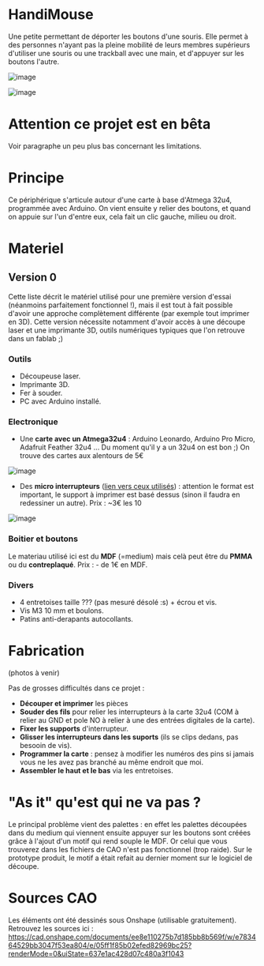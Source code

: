 # HandiMouse

Une petite permettant de déporter les boutons d'une souris. Elle permet à des personnes n'ayant pas la pleine mobilité de leurs membres supérieurs d'utiliser une souris ou une trackball avec une main, et d'appuyer sur les boutons l'autre.
 
![image](https://user-images.githubusercontent.com/5184702/203552016-a535d62a-d691-4b16-a7ff-b21c542f0887.png)

![image](https://user-images.githubusercontent.com/5184702/203552066-35ec87d0-744b-4049-8471-bb4937c9e966.png)
 
# Attention ce projet est en bêta

Voir paragraphe un peu plus bas concernant les limitations.

# Principe

Ce périphérique s'articule autour d'une carte à base d'Atmega 32u4, programmée avec Arduino. On vient ensuite y relier des boutons, et quand on appuie sur l'un d'entre eux, cela fait un clic gauche, milieu ou droit. 

# Materiel

## Version 0

Cette liste décrit le matériel utilisé pour une première version d'essai (néanmoins parfaitement fonctionnel !), mais il est tout à fait possible d'avoir une approche complètement différente (par exemple tout imprimer en 3D). Cette version nécessite notamment d'avoir accès à une découpe laser et une imprimante 3D, outils numériques typiques que l'on retrouve dans un fablab ;)

### Outils

- Découpeuse laser.
- Imprimante 3D.
- Fer à souder.
- PC avec Arduino installé.

### Electronique 

- Une **carte avec un Atmega32u4** : Arduino Leonardo, Arduino Pro Micro, Adafruit Feather 32u4 ... Du moment qu'il y a un 32u4 on est bon ;) On trouve des cartes aux alentours de 5€

![image](https://user-images.githubusercontent.com/5184702/203554736-faa45fed-4cdd-4d24-8bdd-49d7ab395754.png)

- Des **micro interrupteurs** ([lien vers ceux utilisés](https://fr.aliexpress.com/item/32273125391.html?spm=a2g0o.order_list.0.0.4de75e5bzIW9RB&gatewayAdapt=glo2fra)) : attention le format est important, le support à imprimer est basé dessus (sinon il faudra en redessiner un autre). Prix : ~3€ les 10

![image](https://user-images.githubusercontent.com/5184702/203551587-fb4edd32-6eed-424e-becf-18e417990499.png)

### Boitier et boutons

Le materiau utilisé ici est du **MDF** (=medium) mais celà peut être du **PMMA** ou du **contreplaqué**. Prix : - de 1€ en MDF.

### Divers

- 4 entretoises taille ??? (pas mesuré désolé :s) + écrou et vis.
- Vis M3 10 mm et boulons.
- Patins anti-derapants autocollants.

# Fabrication

(photos à venir)

Pas de grosses difficultés dans ce projet :
- **Découper et imprimer** les pièces
- **Souder des fils** pour relier les interrupteurs à la carte 32u4 (COM à relier au GND et pole NO à relier à une des entrées digitales de la carte).
- **Fixer les supports** d'interrupteur.
- **Glisser les interrupteurs dans les suports** (ils se clips dedans, pas besooin de vis).
- **Programmer la carte** : pensez à modifier les numéros des pins si jamais vous ne les avez pas branché au même endroit que moi.
- **Assembler le haut et le bas** via les entretoises.


# "As it" qu'est qui ne va pas ?

Le principal problème vient des palettes : en effet les palettes découpées dans du medium qui viennent ensuite appuyer sur les boutons sont créées grâce à l'ajout d'un motif qui rend souple le MDF. Or celui que vous trouverez dans les fichiers de CAO n'est pas fonctionnel (trop raide). Sur le prototype produit, le motif a était refait au dernier moment sur le logiciel de découpe. 

# Sources CAO

Les éléments ont été dessinés sous Onshape (utilisable gratuitement). Retrouvez les sources ici : https://cad.onshape.com/documents/ee8e110275b7d185bb8b569f/w/e783464529bb3047f53ea804/e/05ff1f85b02efed82969bc25?renderMode=0&uiState=637e1ac428d07c480a3f1043

